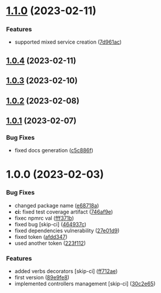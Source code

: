 # [1.1.0](https://gitlab.com/experiments72/basic-service/compare/v1.0.4...v1.1.0) (2023-02-11)


### Features

* supported mixed service creation ([7d961ac](https://gitlab.com/experiments72/basic-service/commit/7d961ac54de1164752de5c7b72033e43f19e3fc9))

## [1.0.4](https://gitlab.com/experiments72/basic-service/compare/v1.0.3...v1.0.4) (2023-02-11)

## [1.0.3](https://gitlab.com/experiments72/basic-service/compare/v1.0.2...v1.0.3) (2023-02-10)

## [1.0.2](https://gitlab.com/experiments72/basic-service/compare/v1.0.1...v1.0.2) (2023-02-08)

## [1.0.1](https://gitlab.com/experiments72/basic-service/compare/v1.0.0...v1.0.1) (2023-02-07)


### Bug Fixes

* fixed docs generation ([c5c886f](https://gitlab.com/experiments72/basic-service/commit/c5c886f674751cae99a303fdb7b76989a6ea9b0d))

# 1.0.0 (2023-02-03)


### Bug Fixes

* changed package name ([e68718a](https://gitlab.com/experiments72/basic-service/commit/e68718a27f289ba4a9d77a8f3645fbb848094274))
* **ci:** fixed test coverage artifact ([746af9e](https://gitlab.com/experiments72/basic-service/commit/746af9ec44c06bfa9c98d3d3ce8c6f6663a42ed1))
* fixec npmrc val ([fff371b](https://gitlab.com/experiments72/basic-service/commit/fff371b33d6accf0e57b4b34c1827b5f36931bf5))
* fixed bug [skip-ci] ([464937c](https://gitlab.com/experiments72/basic-service/commit/464937c1394297b62e49f7df8ddf12d8dccd3756))
* fixed dependencies vulnerability ([27e01d9](https://gitlab.com/experiments72/basic-service/commit/27e01d99face30646cdb707bd46919d3d9947d11))
* fixed token ([afdd347](https://gitlab.com/experiments72/basic-service/commit/afdd34781aebe4ebd0f941d75df26589afc4466a))
* used another token ([223f112](https://gitlab.com/experiments72/basic-service/commit/223f112ef116c62dad17cbbbf138c71de677ccdb))


### Features

* added verbs decorators [skip-ci] ([ff712ae](https://gitlab.com/experiments72/basic-service/commit/ff712aee6692af7aae4a1b84f64339d8f857e980))
* first version ([89e9fe8](https://gitlab.com/experiments72/basic-service/commit/89e9fe842d31dd890ff0dc4cdb14a6931355af8c))
* implemented controllers management [skip-ci] ([30c2e65](https://gitlab.com/experiments72/basic-service/commit/30c2e6501973f027f54a75fc6985546185b6a3ff))
